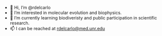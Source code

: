 - 👋 Hi, I’m @rdelcarlo
- 👀 I’m interested in molecular evolution and biophysics.
- 🌱 I’m currently learning biodiveristy and public participation in scientific research.
- 📫 I can be reached at rdelcarlo@med.unr.edu

<!---
rdelcarlo/rdelcarlo is a ✨ special ✨ repository because its `README.md` (this file) appears on your GitHub profile.
You can click the Preview link to take a look at your changes.
--->

